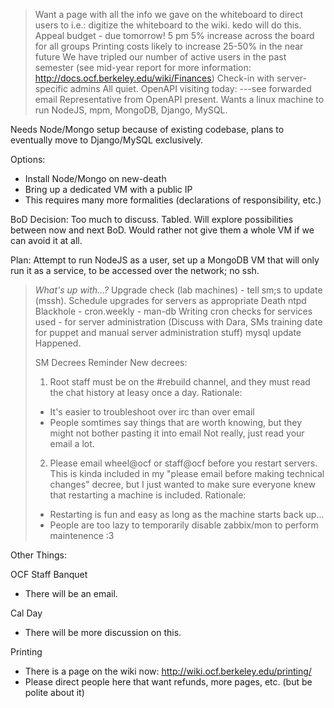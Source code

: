 > Want a page with all the info we gave on the whiteboard to direct users to
i.e.: digitize the whiteboard to the wiki.  kedo will do this.
> Appeal budget - due tomorrow! 5 pm
5% increase across the board for all groups
Printing costs likely to increase 25-50% in the near future
We have tripled our number of active users in the past semester
(see mid-year report for more information: http://docs.ocf.berkeley.edu/wiki/Finances)
> Check-in with server-specific admins
All quiet.
> OpenAPI visiting today: ---see forwarded email
Representative from OpenAPI present.  Wants a linux machine to run NodeJS, mpm, MongoDB, Django, MySQL.

Needs Node/Mongo setup because of existing codebase, plans to eventually move to Django/MySQL exclusively.

Options:
- Install Node/Mongo on new-death
- Bring up a dedicated VM with a public IP
 - This requires many more formalities (declarations of responsibility, etc.)

BoD Decision:
Too much to discuss. Tabled. Will explore possibilities between now and next BoD. Would rather not give them a whole VM if we can avoid it at all.

Plan: Attempt to run NodeJS as a user, set up a MongoDB VM that will only run it as a service, to be accessed over the network; no ssh.
>
> *What's up with...?*
> Upgrade check (lab machines) - tell sm;s to update (mssh). Schedule
> upgrades for servers as appropriate
> Death ntpd
> Blackhole - cron.weekly - man-db
> Writing cron checks for services used - for server administration
> (Discuss with Dara, SMs training date for puppet and manual server
> administration stuff)
> mysql update
Happened.
>
> SM Decrees Reminder
> New decrees:
> 1. Root staff must be on the #rebuild channel, and they must read the
> chat history at leasy once a day.
> Rationale:
> - It's easier to troubleshoot over irc than over email
> - People somtimes say things that are worth knowing, but they might
> not bother pasting it into email
Not really, just read your email a lot.
>
> 2. Please email wheel@ocf or staff@ocf before you restart servers.
> This is kinda included in my "please email before making technical
> changes" decree, but I just wanted to make sure everyone knew that
> restarting a machine is included.
> Rationale:
> - Restarting is fun and easy as long as the machine starts back up...
> - People are too lazy to temporarily disable zabbix/mon to perform
> maintenence :3
>
Other Things:

OCF Staff Banquet
- There will be an email.

Cal Day
- There will be more discussion on this.

Printing
- There is a page on the wiki now: http://wiki.ocf.berkeley.edu/printing/
- Please direct people here that want refunds, more pages, etc. (but be polite about it)

